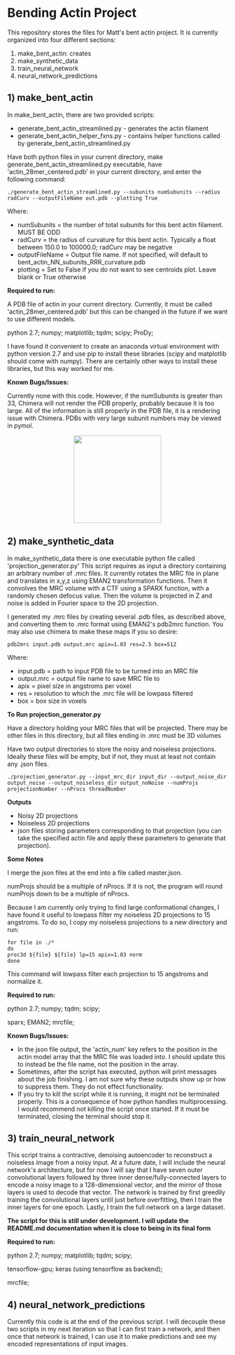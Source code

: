 # Bending Actin Project
This repository stores the files for Matt's bent actin project. It is currently
organized into four different sections:
1) make\_bent\_actin: creates 
2) make\_synthetic\_data
3) train\_neural\_network
4) neural\_network\_predictions

## 1) make_bent_actin
In make\_bent\_actin, there are two provided scripts:
- generate\_bent\_actin\_streamlined.py - generates the actin filament
- generate\_bent\_actin\_helper\_fxns.py - contains helper functions called
by generate\_bent\_actin\_streamlined.py



Have both python files in your current directory, make generate\_bent\_actin\_streamlined.py 
executable, have 'actin\_28mer\_centered.pdb' in your current directory, and 
enter the following command:
```
./generate_bent_actin_streamlined.py --subunits numSubunits --radius radCurv --outputFileName out.pdb --plotting True
```
Where:
- numSubunits = the number of total subunits for this bent actin filament. MUST BE ODD
- radCurv = the radius of curvature for this bent actin. Typically a float between 150.0 to 100000.0; radCurv may be negative
- outputFileName = Output file name. If not specified, will default to bent_actin_NN_subunits_RRR_curvature.pdb
- plotting = Set to False if you do not want to see centroids plot. Leave blank or True otherwise
 
**Required to run:**

A PDB file of actin in your current directory. Currently, it must be called 'actin\_28mer\_centered.pdb' 
but this can be changed in the future if we want to use different models.

python 2.7;
numpy;
matplotlib;
tqdm;
scipy;
ProDy;

I have found it convenient to create an anaconda virtual environment with python version 2.7 and 
use pip to install these libraries (scipy and matplotlib should come with numpy). 
There are certainly other ways to install these libraries, but this way worked for me.

**Known Bugs/Issues:**

Currently none with this code. However, if the numSubunits is greater than 33, 
Chimera will not render the PDB properly, probably because it is too large. All 
of the information is still properly in the PDB file, it is a rendering issue 
with Chimera. PDBs with very large subunit numbers may be viewed in pymol.
<div align="center">
	<img  src="https://github.com/alushinlab/bent_actin/tree/master/readme_imgs/many_actins_black.png" width="200"></img>
</div>


## 2) make_synthetic_data
In make\_synthetic\_data there is one executable python file called 'projection\_generator.py'
This script requires as input a directory containing an arbitrary number of .mrc files.
It currently rotates the MRC file in plane and translates in x,y,z using EMAN2 
transformation functions. Then it convolves the MRC volume with a CTF using a SPARX 
function, with a randomly chosen defocus value. Then the volume is projected in Z
and noise is added in Fourier space to the 2D projection. 

I generated my .mrc files by creating several .pdb files, as described above, and 
converting them to .mrc format using EMAN2's pdb2mrc function. You may also use 
chimera to make these maps if you so desire:
```
pdb2mrc input.pdb output.mrc apix=1.03 res=2.5 box=512 
```
Where:
- input.pdb = path to input PDB file to be turned into an MRC file
- output.mrc = output file name to save MRC file to
- apix = pixel size in angstroms per voxel
- res = resolution to which the .mrc file will be lowpass filtered
- box = box size in voxels

**To Run projection_generator.py**

Have a directory holding your MRC files that will be projected. There may be 
other files in this directory, but all files ending in .mrc must be 3D volumes

Have two output directories to store the noisy and noiseless projections. Ideally
these files will be empty, but if not, they must at least not contain any .json files.
```
./projection_generator.py --input_mrc_dir input_dir --output_noise_dir output_noise --output_noiseless_dir output_noNoise --numProjs projectionNumber --nProcs threadNumber
```
**Outputs**
- Noisy 2D projections
- Noiseless 2D projections
- json files storing parameters corresponding to that projection (you can take 
the specified actin file and apply these parameters to generate that projection).

**Some Notes**

I merge the json files at the end into a file called master.json.

numProjs should be a multiple of nProcs. If it is not, the program will round 
numProjs down to be a multiple of nProcs.


Because I am currently only trying to find large conformational changes, I have 
found it useful to lowpass filter my noiseless 2D projections to 15 angstroms.
To do so, I copy my noiseless projections to a new directory and run:
```
for file in ./*
do
proc3d ${file} ${file} lp=15 apix=1.03 norm
done
```
This command will lowpass filter each projection to 15 angstroms and normalize it.

**Required to run:**

python 2.7;
numpy;
tqdm;
scipy;

sparx;
EMAN2;
mrcfile;

**Known Bugs/Issues:**

- In the json file output, the 'actin_num' key refers to the position in the
actin model array that the MRC file was loaded into. I should update this to instead 
be the file name, not the position in the array.
- Sometimes, after the script has executed, python will print messages about the
job finishing. I am not sure why these outputs show up or how to suppress them.
They do not effect functionality. 
- If you try to kill the script while it is running, it might not be terminated
properly. This is a consequence of how python handles multiprocessing. I would 
recommend not killing the script once started. If it must be terminated, closing
the terminal should stop it.

## 3) train_neural_network
This script trains a contractive, denoising autoencoder to reconstruct a noiseless
image from a noisy input. At a future date, I will include the neural network's 
architecture, but for now I will say that I have seven outer convolutional layers
followed by three inner dense/fully-connected layers to encode a noisy image 
to a 128-dimensional vector, and the mirror of those layers is used to decode that
vector. 
The network is trained by first greedily training the convolutional layers until 
just before overfitting, then I train the inner layers for one epoch. Lastly, I 
train the full network on a large dataset.

**The script for this is still under development. I will update the README.md documentation when it is close to being in its final form**

**Required to run:**

python 2.7;
numpy;
matplotlib;
tqdm;
scipy;

tensorflow-gpu;
keras (using tensorflow as backend);

mrcfile;

## 4) neural_network_predictions
Currently this code is at the end of the previous script. I will decouple these 
two scripts in my next iteration so that I can first train a network, and then 
once that network is trained, I can use it to make predictions and see my encoded 
representations of input images. 





